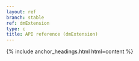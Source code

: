 ```yaml
---
layout: ref
branch: stable
ref: dmExtension
type: c
title: API reference (dmExtension)
---
```

{% include anchor_headings.html html=content %}